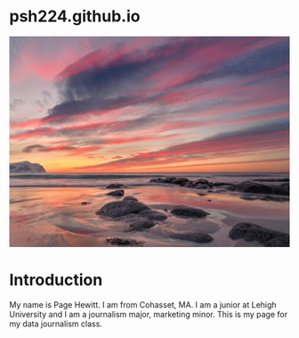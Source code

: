 # psh224.github.io

![Sunset](https://raw.githubusercontent.com/psh224/psh224.github.io/6013ff4828e672785f6526f4e5a64b68f29ab61d/sunset.jpg)

# Introduction
My name is Page Hewitt. I am from Cohasset, MA. I am a junior at Lehigh University and I am a journalism major, marketing minor. This is my page for my data journalism class.
